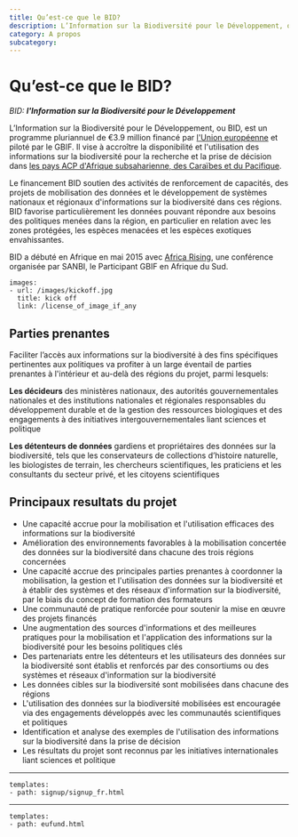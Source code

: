 ```yaml
---
title: Qu’est-ce que le BID?
description: L’Information sur la Biodiversité pour le Développement, ou BID, est un programme pluriannuel financé par l'Union européenne et piloté par le GBIF, visant à accroître la disponibilité et l'utilisation des informations sur la biodiversité pour la recherche et la prise de décision dans les pays ACP d'Afrique subsaharienne, des Caraïbes et du Pacifique.
category: A propos
subcategory: 
---
```


# Qu’est-ce que le BID?

_BID: **l'Information sur la Biodiversité pour le Développement**_

L’Information sur la Biodiversité pour le Développement, ou BID,  est un programme pluriannuel de €3.9 million financé par [l'Union européenne](http://europa.eu) et piloté par le GBIF. Il vise à accroître la disponibilité et l'utilisation des informations sur la biodiversité pour la recherche et la prise de décision dans [les pays ACP d'Afrique subsaharienne, des Caraïbes et du Pacifique](https://ec.europa.eu/europeaid/regions/african-caribbean-and-pacific-acp-region_en).

Le financement BID soutien des activités de renforcement de capacités, des projets de mobilisation des données et le développement de systèmes nationaux et régionaux d'informations sur la biodiversité dans ces régions. BID favorise particulièrement les données pouvant répondre aux besoins des politiques menées dans la région, en particulier en relation avec les zones protégées, les espèces menacées et les espèces exotiques envahissantes.

BID a débuté en Afrique en mai 2015 avec [Africa Rising](http://www.gbif.org/event/78473/ 'Africa Rising'), une conférence organisée par SANBI, le Participant GBIF en Afrique du Sud.

```styledYaml
images:
- url: /images/kickoff.jpg
  title: kick off
  link: /license_of_image_if_any
```

## Parties prenantes

Faciliter l’accès aux informations sur la biodiversité à des fins spécifiques pertinentes aux politiques va profiter à un large éventail de parties prenantes à l'intérieur et au-delà des régions du projet, parmi lesquels:

**Les décideurs** des ministères nationaux, des autorités gouvernementales nationales et des institutions nationales et régionales responsables du développement durable et de la gestion des ressources biologiques et des engagements à des initiatives intergouvernementales liant sciences et politique

**Les détenteurs de données** gardiens et propriétaires des données sur la biodiversité, tels que les conservateurs de collections d’histoire naturelle, les biologistes de terrain, les chercheurs scientifiques, les praticiens et les consultants du secteur privé, et les citoyens scientifiques 

## Principaux resultats du projet
+ Une capacité accrue pour la mobilisation et l'utilisation efficaces des informations sur la biodiversité
+ Amélioration des environnements favorables à la mobilisation concertée des données sur la biodiversité dans chacune des trois régions concernées
+ Une capacité accrue des principales parties prenantes à coordonner la mobilisation, la gestion et l'utilisation des données sur la biodiversité et à établir des systèmes et des réseaux d'information sur la biodiversité, par le biais du  concept de formation des formateurs
+ Une communauté de pratique renforcée pour soutenir la mise en œuvre des projets financés
+ Une augmentation des sources d'informations et des meilleures pratiques pour la mobilisation et l'application des informations sur la biodiversité pour les besoins politiques clés
+ Des partenariats entre les détenteurs et les utilisateurs des données sur la biodiversité sont établis et renforcés par des consortiums ou des systèmes et réseaux d'information sur la biodiversité 
+ Les données cibles sur la biodiversité sont mobilisées dans chacune des régions
+ L'utilisation des données sur la biodiversité mobilisées est encouragée via des engagements développés avec les communautés scientifiques et politiques
+ Identification et analyse des exemples de l'utilisation des informations sur la biodiversité dans la prise de décision
+ Les résultats du projet sont reconnus par les initiatives internationales liant  sciences et politique

____

```styledYaml
templates:
- path: signup/signup_fr.html
```

--------

```styledYaml
templates:
- path: eufund.html
```